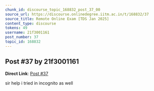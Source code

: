 ```yaml
---
chunk_id: discourse_topic_168832_post_37_00
source_url: https://discourse.onlinedegree.iitm.ac.in/t/168832/37
source_title: Remote Online Exam [TDS Jan 2025]
content_type: discourse
tokens: 49
username: 21f3001161
post_number: 37
topic_id: 168832
---
```


## Post #37 by 21f3001161

**Direct Link**: [Post #37](https://discourse.onlinedegree.iitm.ac.in/t/168832/37)

sir help i tried in incognito as well
